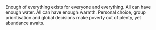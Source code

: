 Enough of everything exists for everyone and everything.
All can have enough water.
All can have enough warmth.
Personal choice, group prioritisation and global decisions make poverty out of plenty, yet abundance awaits.